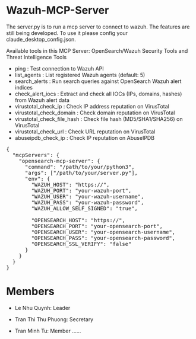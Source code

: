 # Wazuh-MCP-Server
The server.py is to run a mcp server to connect to wazuh.
The features are still being developed.
To use it please config your claude_desktop_config.json.

Available tools in this MCP Server:
OpenSearch/Wazuh Security Tools and Threat Intelligence Tools
- ping : Test connection to Wazuh API
- list_agents : List registered Wazuh agents (default: 5)
- search_alerts : Run search queries against OpenSearch Wazuh alert indices
- check_alert_iocs : Extract and check all IOCs (IPs, domains, hashes) from Wazuh alert data
- virustotal_check_ip : Check IP address reputation on VirusTotal
- virustotal_check_domain : Check domain reputation on VirusTotal
- virustotal_check_file_hash : Check file hash (MD5/SHA1/SHA256) on VirusTotal
- virustotal_check_url : Check URL reputation on VirusTotal
- abuseipdb_check_ip : Check IP reputation on AbuseIPDB
<pre>
{
  "mcpServers": {
    "opensearch-mcp-server": {
      "command": "/path/to/your/python3",
      "args": ["/path/to/your/server.py"],
      "env": {
        "WAZUH_HOST": "https://<your-wazuh-host>",
        "WAZUH_PORT": "your-wazuh-port",
        "WAZUH_USER": "your-wazuh-username",
        "WAZUH_PASS": "your-wazuh-password",
        "WAZUH_ALLOW_SELF_SIGNED": "true",

        "OPENSEARCH_HOST": "https://<your-opensearch-host>",
        "OPENSEARCH_PORT": "your-opensearch-port",
        "OPENSEARCH_USER": "your-opensearch-username",
        "OPENSEARCH_PASS": "your-opensearch-password",
        "OPENSEARCH_SSL_VERIFY": "false"
      }
    }
  }
}
</pre>


# Members
- Le Nhu Quynh: Leader

- Tran Thi Thu Phuong: Secretary

- Tran Minh Tu: Member
......
  
